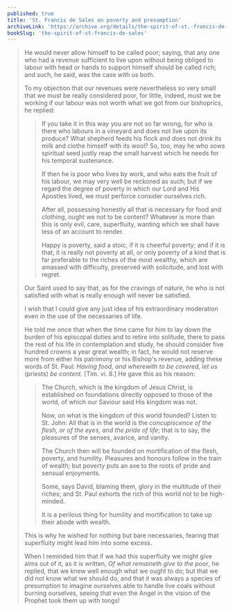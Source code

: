 ```yaml
---
published: true
title: 'St. Francis de Sales on poverty and presumption'
archiveLink: 'https://archive.org/details/the-spirit-of-st.-francis-de-sales/page/132?view=theater'
bookSlug: 'the-spirit-of-st-francis-de-sales'
---
```


> He would never allow himself to be called poor; saying, that any one who had a revenue sufficient to live upon without being obliged to labour with head or hands to support himself should be called rich; and such, he said, was the case with us both.
>
> To my objection that our revenues were nevertheless so very small that we must be really considered poor, for little, indeed, must we be working if our labour was not worth what we got from our bishoprics, he replied:
> 
>> If you take it in this way you are not so far wrong, for who is there who labours in a vineyard and does not live upon its produce? What shepherd feeds his flock and does not drink its milk and clothe himself with its wool? So, too, may he who sows spiritual seed justly reap the small harvest which he needs for his temporal sustenance.
>>
>> If then he is poor who lives by work, and who eats the fruit of his labour, we may very well be reckoned as such; but if we regard the degree of poverty in which our Lord and His Apostles lived, we must perforce consider ourselves rich.
>>
>> After all, possessing honestly all that is necessary for food and clothing, ought we not to be content? Whatever is more than this is only evil, care, superfluity, wanting which we shall have less of an account to render.
>>
>> Happy is poverty, said a stoic, if it is cheerful poverty; and if it is that, it is really not poverty at all, or only poverty of a kind that is far preferable to the riches of the most wealthy, which are amassed with difficulty, preserved with solicitude, and lost with regret.
>
> Our Saint used to say that, as for the cravings of nature, he who is not satisfied with what is really enough will never be satisfied.
> 
> I wish that I could give any just idea of his extraordinary moderation even in the use of the necessaries of life.
> 
> He told me once that when the time came for him to lay down the burden of his episcopal duties and to retire into solitude, there to pass the rest of his life in contemplation and study, he should consider five hundred crowns a year great wealth; in fact, he would not reserve more from either his patrimony or his Bishop's revenue, adding these words of St. Paul: *Having food, and wherewith to be covered, let us* (priests) *be content*. [Tim. vi. 8.] He gave this as his reason:
> 
>> The Church, which is the kingdom of Jesus Christ, is established on foundations directly opposed to those of the world, of which our Saviour said His kingdom was not.
>>
>> Now, on what is the kingdom of this world founded? Listen to St. John: All that is in the world is the *concupiscence of the flesh, or of the eyes, and the pride of life*; that is to say, the pleasures of the senses, avarice, and vanity.
>>
>> The Church then will be founded on mortification of the flesh, poverty, and humility. Pleasures and honours follow in the train of wealth; but poverty puts an axe to the roots of pride and sensual enjoyments.
>>
>> Some, says David, blaming them, glory in the multitude of their riches; and St. Paul exhorts the rich of this world not to be high-minded.
>>
>> It is a perilous thing for humility and mortification to take up their abode with wealth.
> 
> This is why he wished for nothing but bare necessaries, fearing that superfluity might lead him into some excess.
>
> When I reminded him that if we had this superfluity we might give alms out of it, as it is written, *Of what remaineth give to the poor*, he replied, that we knew well enough what we ought to do; but that we did not know what we should do, and that it was always a species of presumption to imagine ourselves able to handle live coals without burning ourselves, seeing that even the Angel in the vision of the Prophet took them up with tongs!

